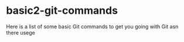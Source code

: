 # basic2-git-commands
Here is a list of some basic Git commands to get you going with Git asn there usege
